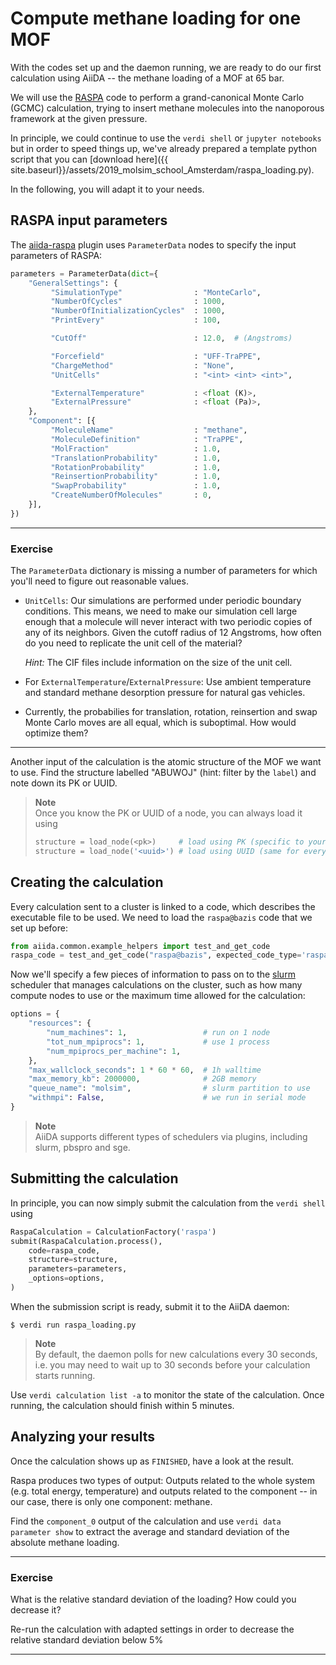 # Compute methane loading for one MOF

With the codes set up and the daemon running, we are ready to do our first calculation using AiiDA --
the methane loading of a MOF at 65 bar.

We will use the [RASPA](../theoretical/settings-raspa.md) code to perform a grand-canonical 
Monte Carlo (GCMC) calculation, trying to insert methane molecules into the nanoporous
framework at the given pressure.

In principle, we could continue to use the `verdi shell` or `jupyter notebooks`
but in order to speed things up, we've already prepared a template python script
that you can [download here]({{ site.baseurl}}/assets/2019_molsim_school_Amsterdam/raspa_loading.py).

In the following, you will adapt it to your needs.

## RASPA input parameters

The [aiida-raspa](https://github.com/yakutovicha/aiida-raspa/) plugin uses `ParameterData` nodes
to specify the input parameters of RASPA:

```python
parameters = ParameterData(dict={
    "GeneralSettings": {
         "SimulationType"                : "MonteCarlo",
         "NumberOfCycles"                : 1000,
         "NumberOfInitializationCycles"  : 1000,
         "PrintEvery"                    : 100,

         "CutOff"                        : 12.0,  # (Angstroms)

         "Forcefield"                    : "UFF-TraPPE",
         "ChargeMethod"                  : "None",
         "UnitCells"                     : "<int> <int> <int>",

         "ExternalTemperature"           : <float (K)>,
         "ExternalPressure"              : <float (Pa)>,
    },
    "Component": [{
         "MoleculeName"                  : "methane",
         "MoleculeDefinition"            : "TraPPE",
         "MolFraction"                   : 1.0,
         "TranslationProbability"        : 1.0,
         "RotationProbability"           : 1.0,
         "ReinsertionProbability"        : 1.0,
         "SwapProbability"               : 1.0,
         "CreateNumberOfMolecules"       : 0,
    }],
})
```

---
### Exercise

The `ParameterData` dictionary is missing a number of parameters 
for which you'll need to figure out reasonable values.

 -  `UnitCells`: Our simulations are performed under periodic boundary
    conditions. This means, we need to make our simulation cell
    large enough that a molecule will never interact with two
    periodic copies of any of its neighbors. Given the cutoff radius
    of 12 Angstroms, how often do you need to replicate the unit
    cell of the material?

    *Hint:* The CIF files include information on the size of the
    unit cell.

 - For `ExternalTemperature`/`ExternalPressure`: Use ambient temperature
   and standard methane desorption pressure for natural gas vehicles.

 - Currently, the probabilies for translation, rotation, reinsertion and swap
   Monte Carlo moves are all equal, which is suboptimal.
   How would optimize them?
   
---

Another input of the calculation is the atomic structure of the MOF we want to use.
Find the structure labelled "ABUWOJ" (hint: filter by the `label`)
and note down its PK or UUID. 

> **Note**  
> Once you know the PK or UUID of a node, you can always load it using
> ```python
> structure = load_node(<pk>)     # load using PK (specific to your database)
> structure = load_node('<uuid>') # load using UUID (same for everyone)
> ```

## Creating the calculation

Every calculation sent to a cluster is linked to a code, which describes
the executable file to be used. We need to load the `raspa@bazis` code
that we set up before:

```python
from aiida.common.example_helpers import test_and_get_code 
raspa_code = test_and_get_code("raspa@bazis", expected_code_type='raspa')
```

Now we'll specify a few pieces of information to
pass on to the [slurm](https://slurm.schedmd.com/) scheduler
that manages calculations on the cluster,
such as how many compute nodes to use
or the maximum time allowed for the calculation:

```python
options = {
    "resources": {
        "num_machines": 1,                 # run on 1 node
        "tot_num_mpiprocs": 1,             # use 1 process
        "num_mpiprocs_per_machine": 1,
    },
    "max_wallclock_seconds": 1 * 60 * 60,  # 1h walltime
    "max_memory_kb": 2000000,              # 2GB memory
    "queue_name": "molsim",                # slurm partition to use
    "withmpi": False,                      # we run in serial mode
}
```
> **Note**  
> AiiDA supports different types of schedulers via plugins,
> including slurm, pbspro and sge.


## Submitting the calculation

In principle, you can now simply submit the calculation from the `verdi shell`
using

```python
RaspaCalculation = CalculationFactory('raspa')
submit(RaspaCalculation.process(),
    code=raspa_code,
    structure=structure,
    parameters=parameters,
    _options=options,
)
```

When the submission script is ready, submit it to the AiiDA daemon:

```terminal
$ verdi run raspa_loading.py
```
> **Note**  
> By default, the daemon polls for new calculations every 30 seconds,
> i.e. you may need to wait up to 30 seconds before your calculation starts running.

Use `verdi calculation list -a` to monitor the state of the calculation.
Once running, the calculation should finish within 5 minutes.

## Analyzing your results

Once the calculation shows up as `FINISHED`, have a look at the result.

Raspa produces two types of output: Outputs related to the whole system (e.g. total energy, temperature) and outputs related to the component -- in our case, there is only one component: methane.

Find the `component_0` output of the calculation and use `verdi data parameter
show` to extract the average and standard deviation of the absolute methane
loading.

---
### Exercise

What is the relative standard deviation of the loading?
How could you decrease it?

Re-run the calculation with adapted settings in order to decrease the
relative standard deviation below 5%

---
